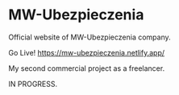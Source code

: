 # MW-Ubezpieczenia

Official website of MW-Ubezpieczenia company.

Go Live! https://mw-ubezpieczenia.netlify.app/ 

My second commercial project as a freelancer.

IN PROGRESS.
